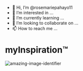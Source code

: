 - 👋 Hi, I’m @rosemariepahayo11
- 👀 I’m interested in ...
- 🌱 I’m currently learning ...
- 💞️ I’m looking to collaborate on ...
- 📫 How to reach me ...

<!---
rosemariepahayo11/rosemariepahayo11 is a ✨ special ✨ repository because its `README.md` (this file) appears on your GitHub profile.
You can click the Preview link to take a look at your changes.
--->
# myInspiration™
![amazing-image-identifier](https://user-images.githubusercontent.com/99250100/155882853-d550836e-f65d-4710-b72d-2460c0143778.png)


